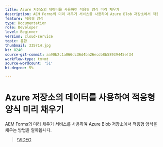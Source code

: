 ```yaml
---
title: Azure 저장소의 데이터를 사용하여 적응형 양식 미리 채우기
description: AEM Forms의 미리 채우기 서비스를 사용하여 Azure Blob 저장소에서 적응형 양식을 채우는 방법을 알아봅니다.
feature: 적응형 양식
type: Documentation
role: Developer
level: Beginner
version: cloud-service
topic: 통합
thumbnail: 335714.jpg
kt: 8240
source-git-commit: aa90b2c1a066dc36d4ba26ecdb8b58939445ef34
workflow-type: tm+mt
source-wordcount: '51'
ht-degree: 5%

---
```


# Azure 저장소의 데이터를 사용하여 적응형 양식 미리 채우기

AEM Forms의 미리 채우기 서비스를 사용하여 Azure Blob 저장소에서 적응형 양식을 채우는 방법을 알아봅니다.

>[!VIDEO](https://video.tv.adobe.com/v/335714/?quality=12&learn=on)

